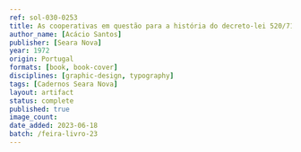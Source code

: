 ```yaml
---
ref: sol-030-0253
title: As cooperativas em questão para a história do decreto-lei 520/71
author_name: [Acácio Santos]
publisher: [Seara Nova]
year: 1972
origin: Portugal
formats: [book, book-cover]
disciplines: [graphic-design, typography]
tags: [Cadernos Seara Nova]
layout: artifact
status: complete
published: true
image_count:
date_added: 2023-06-18
batch: /feira-livro-23
---
```

